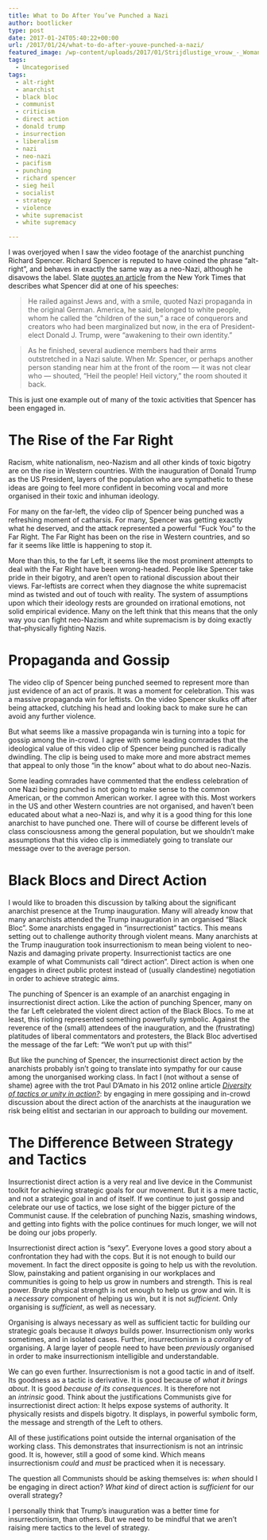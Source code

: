 ```yaml
---
title: What to Do After You’ve Punched a Nazi
author: bootlicker
type: post
date: 2017-01-24T05:40:22+00:00
url: /2017/01/24/what-to-do-after-youve-punched-a-nazi/
featured_image: /wp-content/uploads/2017/01/Strijdlustige_vrouw_-_Woman_ready_to_fight_3334194838-e1485231630938.jpg
tags:
  - Uncategorised
tags:
  - alt-right
  - anarchist
  - black bloc
  - communist
  - criticism
  - direct action
  - donald trump
  - insurrection
  - liberalism
  - nazi
  - neo-nazi
  - pacifism
  - punching
  - richard spencer
  - sieg heil
  - socialist
  - strategy
  - violence
  - white supremacist
  - white supremacy

---
```

I was overjoyed when I saw the video footage of the anarchist punching Richard Spencer. Richard Spencer is reputed to have coined the phrase &#8220;alt-right&#8221;, and behaves in exactly the same way as a neo-Nazi, although he disavows the label. Slate [quotes an article][1] from the New York Times that describes what Spencer did at one of his speeches:

<div class="text parbase text-8 section">
  <blockquote>
    <p>
      He railed against Jews and, with a smile, quoted Nazi propaganda in the original German. America, he said, belonged to white people, whom he called the “children of the sun,” a race of conquerors and creators who had been marginalized but now, in the era of President-elect Donald J. Trump, were “awakening to their own identity.”
    </p>
  </blockquote>
</div>

<div class="text parbase text-9 section">
  <blockquote>
    <p>
      As he finished, several audience members had their arms outstretched in a Nazi salute. When Mr. Spencer, or perhaps another person standing near him at the front of the room — it was not clear who — shouted, “Heil the people! Heil victory,” the room shouted it back.
    </p>
  </blockquote>
  
  <p>
    This is just one example out of many of the toxic activities that Spencer has been engaged in.
  </p>
  
  <h1>
    The Rise of the Far Right
  </h1>
  
  <p>
    Racism, white nationalism, neo-Nazism and all other kinds of toxic bigotry are on the rise in Western countries. With the inauguration of Donald Trump as the US President, layers of the population who are sympathetic to these ideas are going to feel more confident in becoming vocal and more organised in their toxic and inhuman ideology.
  </p>
  
  <p>
    For many on the far-left, the video clip of Spencer being punched was a refreshing moment of catharsis. For many, Spencer was getting exactly what he deserved, and the attack represented a powerful &#8220;Fuck You&#8221; to the Far Right. The Far Right has been on the rise in Western countries, and so far it seems like little is happening to stop it.
  </p>
  
  <p>
    More than this, to the far Left, it seems like the most prominent attempts to deal with the Far Right have been wrong-headed. People like Spencer take pride in their bigotry, and aren&#8217;t open to rational discussion about their views. Far-leftists are correct when they diagnose the white supremacist mind as twisted and out of touch with reality. The system of assumptions upon which their ideology rests are grounded on irrational emotions, not solid empirical evidence. Many on the left think that this means that the only way you can fight neo-Nazism and white supremacism is by doing exactly that&#8211;physically fighting Nazis.
  </p>
  
  <h1>
    Propaganda and Gossip
  </h1>
  
  <p>
    The video clip of Spencer being punched seemed to represent more than just evidence of an act of praxis. It was a moment for celebration. This was a massive propaganda win for leftists. On the video Spencer skulks off after being attacked, clutching his head and looking back to make sure he can avoid any further violence.
  </p>
  
  <p>
    But what seems like a massive propaganda win is turning into a topic for gossip among the in-crowd. I agree with some leading comrades that the ideological value of this video clip of Spencer being punched is radically dwindling. The clip is being used to make more and more abstract memes that appeal to only those &#8220;in the know&#8221; about what to do about neo-Nazis.
  </p>
  
  <p>
    Some leading comrades have commented that the endless celebration of one Nazi being punched is not going to make sense to the common American, or the common American worker. I agree with this. Most workers in the US and other Western countries are not organised, and haven&#8217;t been educated about what a neo-Nazi is, and why it is a good thing for this lone anarchist to have punched one. There will of course be different levels of class consciousness among the general population, but we shouldn&#8217;t make assumptions that this video clip is immediately going to translate our message over to the average person.
  </p>
  
  <h1>
    Black Blocs and Direct Action
  </h1>
  
  <p>
    I would like to broaden this discussion by talking about the significant anarchist presence at the Trump inauguration. Many will already know that many anarchists attended the Trump inauguration in an organised &#8220;Black Bloc&#8221;. Some anarchists engaged in &#8220;insurrectionist&#8221; tactics. This means setting out to challenge authority through violent means. Many anarchists at the Trump inauguration took insurrectionism to mean being violent to neo-Nazis and damaging private property. Insurrectionist tactics are one example of what Communists call &#8220;direct action&#8221;. Direct action is when one engages in direct public protest instead of (usually clandestine) negotiation in order to achieve strategic aims.
  </p>
  
  <p>
    The punching of Spencer is an example of an anarchist engaging in insurrectionist direct action. Like the action of punching Spencer, many on the far Left celebrated the violent direct action of the Black Blocs. To me at least, this rioting represented something powerfully symbolic. Against the reverence of the (small) attendees of the inauguration, and the (frustrating) platitudes of liberal commentators and protesters, the Black Bloc advertised the message of the far Left: &#8220;We won&#8217;t put up with this!&#8221;
  </p>
  
  <p>
    But like the punching of Spencer, the insurrectionist direct action by the anarchists probably isn&#8217;t going to translate into sympathy for our cause among the unorganised working class. In fact I (not without a sense of shame) agree with the trot Paul D&#8217;Amato in his 2012 online article <em><a href="https://socialistworker.org/2012/03/26/diversity-of-tactics">Diversity of tactics or unity in action?</a></em>: by engaging in mere gossiping and in-crowd discussion about the direct action of the anarchists at the inauguration we risk being elitist and sectarian in our approach to building our movement.
  </p>
  
  <h1>
    The Difference Between Strategy and Tactics
  </h1>
  
  <p>
    Insurrectionist direct action is a very real and live device in the Communist toolkit for achieving strategic goals for our movement. But it is a mere tactic, and not a strategic goal in and of itself. If we continue to just gossip and celebrate our use of tactics, we lose sight of the bigger picture of the Communist cause. If the celebration of punching Nazis, smashing windows, and getting into fights with the police continues for much longer, we will not be doing our jobs properly.
  </p>
  
  <p>
    Insurrectionist direct action is &#8220;sexy&#8221;. Everyone loves a good story about a confrontation they had with the cops. But it is not enough to build our movement. In fact the direct opposite is going to help us with the revolution. Slow, painstaking and patient organising in our workplaces and communities is going to help us grow in numbers and strength. This is real power. Brute physical strength is not enough to help us grow and win. It is a <em>necessary</em> component of helping us win, but it is not <em>sufficient</em>. Only organising is <em>sufficient</em>, as well as necessary.
  </p>
  
  <p>
    Organising is always necessary as well as sufficient tactic for building our strategic goals because it <em>always</em> builds power. Insurrectionism only works sometimes, and in isolated cases. Further, insurrectionism is a <em>corollary</em> of organising. A large layer of people need to have been <em>previously</em> organised in order to make insurrectionism intelligible and understandable.
  </p>
  
  <p>
    We can go even further. Insurrectionism is not a good tactic in and of itself. Its goodness as a tactic is derivative. It is good because of <em>what it brings about</em>. It is good <em>because of its consequences</em>. It is therefore not an <em>intrinsic </em>good. Think about the justifications Communists give for insurrectionist direct action: It helps expose systems of authority. It physically resists and dispels bigotry. It displays, in powerful symbolic form, the message and strength of the Left to others.
  </p>
  
  <p>
    All of these justifications point outside the internal organisation of the working class. This demonstrates that insurrectionism is not an intrinsic good. It is, however, still a good of some kind. Which means insurrectionism <em>could</em> and <em>must</em> be practiced when it is necessary.
  </p>
  
  <p>
    The question all Communists should be asking themselves is: <em>when</em> should I be engaging in direct action? <em>What kind</em> of direct action is <em>sufficient</em> for our overall strategy?
  </p>
  
  <p>
    I personally think that Trump&#8217;s inauguration was a better time for insurrectionism, than others. But we need to be mindful that we aren&#8217;t raising mere tactics to the level of strategy.
  </p>
</div>

 [1]: http://www.slate.com/blogs/the_slatest/2016/11/21/meet_the_neo_nazi_steve_bannon_s_site_described_as_a_leading_intellectual.html
